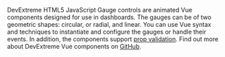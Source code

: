 DevExtreme HTML5 JavaScript Gauge controls are animated Vue components designed for use in&nbsp;dashboards. The gauges can be&nbsp;of&nbsp;two geometric shapes: circular, or&nbsp;radial, and linear. You can use Vue syntax and techniques to&nbsp;instantiate and configure the gauges or&nbsp;handle their events. In&nbsp;addition, the components support [prop validation](https://vuejs.org/v2/guide/components-props.html#Prop-Validation). Find out more about DevExtreme Vue components&nbsp;on [GitHub](https://github.com/DevExpress/devextreme-vue#readme).